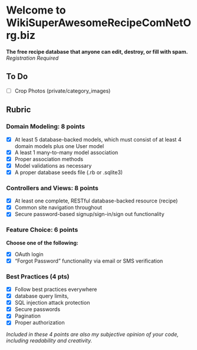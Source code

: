 # Welcome to WikiSuperAwesomeRecipeComNetOrg.biz
**The free recipe database that anyone can edit, destroy, or fill with spam.**
*Registration Required*

## To Do
- [ ] Crop Photos (private/category_images)

## Rubric

### Domain Modeling: 8 points
 
- [x] At least 5 database-backed models, which must consist of at least 4 domain models plus one User model
- [x] A least 1 many-to-many model association
- [x] Proper association methods 
- [x] Model validations as necessary
- [x] A proper database seeds file (.rb or .sqlite3)
 
### Controllers and Views: 8 points
 
- [x] At least one complete, RESTful database-backed resource (recipe)
- [x] Common site navigation throughout
- [x] Secure password-based signup/sign-in/sign out functionality
 
### Feature Choice: 6 points
**Choose one of the following:**
 
- [x] OAuth login
- [x] “Forgot Password” functionality via email or SMS verification
 
### Best Practices (4 pts)

- [x] Follow best practices everywhere
- [x] database query limits,
- [x] SQL injection attack protection
- [x] Secure passwords
- [x] Pagination
- [x] Proper authorization
 
*Included in these 4 points are also my subjective opinion of your code, including readability and creativity.*